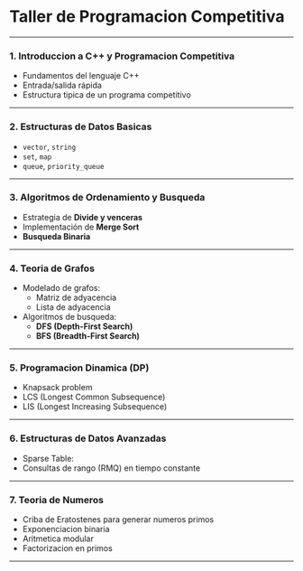 # Taller de Programacion Competitiva

---

### 1. Introduccion a C++ y Programacion Competitiva
- Fundamentos del lenguaje C++
- Entrada/salida rápida
- Estructura tipica de un programa competitivo

---

### 2. Estructuras de Datos Basicas
- `vector`, `string`
- `set`, `map`
- `queue`, `priority_queue`

---

### 3. Algoritmos de Ordenamiento y Busqueda
- Estrategia de **Divide y venceras**
- Implementación de **Merge Sort**
- **Busqueda Binaria**

---

### 4. Teoria de Grafos
- Modelado de grafos:
  - Matriz de adyacencia
  - Lista de adyacencia
- Algoritmos de busqueda:
  - **DFS (Depth-First Search)**
  - **BFS (Breadth-First Search)**

---

### 5. Programacion Dinamica (DP)
- Knapsack problem
- LCS (Longest Common Subsequence)
- LIS (Longest Increasing Subsequence)

---

### 6. Estructuras de Datos Avanzadas
- Sparse Table:
- Consultas de rango (RMQ) en tiempo constante

---

### 7. Teoria de Numeros
- Criba de Eratostenes para generar numeros primos
- Exponenciacion binaria
- Aritmetica modular
- Factorizacion en primos
  
---
